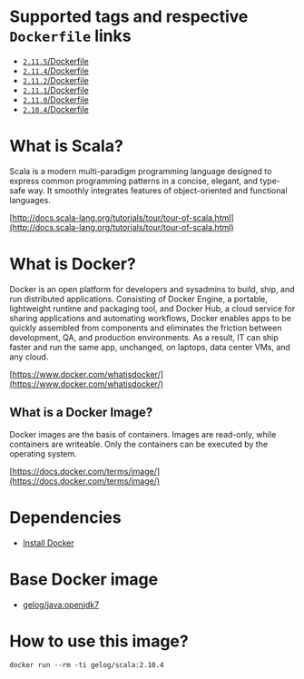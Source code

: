 # Supported tags and respective `Dockerfile` links
- [`2.11.5`/Dockerfile](https://github.com/GELOG/docker-ubuntu-scala/tree/2.11.5/Dockerfile)
- [`2.11.4`/Dockerfile](https://github.com/GELOG/docker-ubuntu-scala/tree/2.11.4/Dockerfile)
- [`2.11.2`/Dockerfile](https://github.com/GELOG/docker-ubuntu-scala/tree/2.11.2/Dockerfile)
- [`2.11.1`/Dockerfile](https://github.com/GELOG/docker-ubuntu-scala/tree/2.11.1/Dockerfile)
- [`2.11.0`/Dockerfile](https://github.com/GELOG/docker-ubuntu-scala/tree/2.11.0/Dockerfile)
- [`2.10.4`/Dockerfile](https://github.com/GELOG/docker-ubuntu-scala/tree/2.10.4/Dockerfile)

# What is Scala?
Scala is a modern multi-paradigm programming language designed to express common programming patterns in a concise, elegant, and type-safe way. It smoothly integrates features of object-oriented and functional languages.

[http://docs.scala-lang.org/tutorials/tour/tour-of-scala.html](http://docs.scala-lang.org/tutorials/tour/tour-of-scala.html)

# What is Docker?
Docker is an open platform for developers and sysadmins to build, ship, and run distributed applications. Consisting of Docker Engine, a portable, lightweight runtime and packaging tool, and Docker Hub, a cloud service for sharing applications and automating workflows, Docker enables apps to be quickly assembled from components and eliminates the friction between development, QA, and production environments. As a result, IT can ship faster and run the same app, unchanged, on laptops, data center VMs, and any cloud.

[https://www.docker.com/whatisdocker/](https://www.docker.com/whatisdocker/)

## What is a Docker Image?
Docker images are the basis of containers. Images are read-only, while containers are writeable. Only the containers can be executed by the operating system.

[https://docs.docker.com/terms/image/](https://docs.docker.com/terms/image/)

# Dependencies
* [Install Docker](https://docs.docker.com/installation/)

# Base Docker image
* [gelog/java:openjdk7](https://registry.hub.docker.com/u/gelog/java/)

# How to use this image?

    docker run --rm -ti gelog/scala:2.10.4
